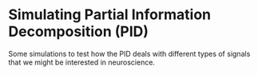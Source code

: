 # Simulating Partial Information Decomposition (PID)

Some simulations to test how the PID deals with different types of signals that we might be interested in neuroscience.

